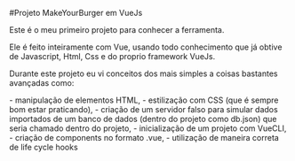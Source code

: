 #Projeto MakeYourBurger em VueJs
<p>Este é o meu primeiro projeto para conhecer a ferramenta.</p>
<p>Ele é feito inteiramente com Vue, usando todo conhecimento que já obtive de Javascript, Html, Css e do proprio framework VueJs.</p>
<p>Durante este projeto eu vi conceitos dos mais simples a coisas bastantes avançadas como:</p>
    - manipulação de elementos HTML,
    - estilização com CSS (que é sempre bom estar praticando),
    - criação de um servidor falso para simular dados importados de um banco de dados (dentro do projeto como db.json) que seria chamado dentro do projeto,
    - inicialização de um projeto com VueCLI,
    - criação de components no formato .vue,
    - utilização de maneira correta de life cycle hooks
